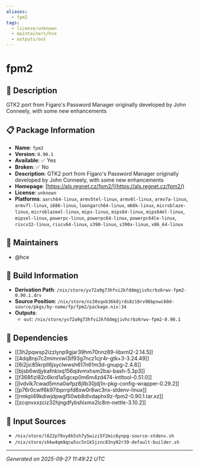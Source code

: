 ```yaml
---
aliases:
  - fpm2
tags:
  - license/unknown
  - maintainers/hce
  - outputs/out
---
```


# fpm2

## 📝 Description

GTK2 port from Figaro's Password Manager originally developed by John Conneely, with some new enhancements

## 📋 Package Information

- **Name**: `fpm2`
- **Version**: `0.90.1`
- **Available**: ✅ Yes
- **Broken**: ✅ No
- **Description**: GTK2 port from Figaro's Password Manager originally developed by John Conneely, with some new enhancements
- **Homepage**: [https://als.regnet.cz/fpm2/](https://als.regnet.cz/fpm2/)
- **License**: `unknown`
- **Platforms**: `aarch64-linux`, `armv5tel-linux`, `armv6l-linux`, `armv7a-linux`, `armv7l-linux`, `i686-linux`, `loongarch64-linux`, `m68k-linux`, `microblaze-linux`, `microblazeel-linux`, `mips-linux`, `mips64-linux`, `mips64el-linux`, `mipsel-linux`, `powerpc-linux`, `powerpc64-linux`, `powerpc64le-linux`, `riscv32-linux`, `riscv64-linux`, `s390-linux`, `s390x-linux`, `x86_64-linux`
## 👥 Maintainers

- @hce


## 🔧 Build Information

- **Derivation Path**: `/nix/store/yv72a9g73hfvi2kfddmgjivhcrbz6rwv-fpm2-0.90.1.drv`
- **Source Position**: `/nix/store/ns30sqxb36k8jrds8z18rv96bpnwc60d-source/pkgs/by-name/fp/fpm2/package.nix:34`
- **Outputs**:
  - `out`:  `/nix/store/yv72a9g73hfvi2kfddmgjivhcrbz6rwv-fpm2-0.90.1`

## 🔗 Dependencies

- [[3h2pqwsp2izzlynp9gjar39hm70nnz89-libxml2-2.14.5]]
- [[4dq8np7c2mimniwl3if93g7ncz1cjr4r-gtk+3-3.24.49]]
- [[6i2jic85krpll6jsyclwwsh617n61m3d-gnupg-2.4.8]]
- [[bjsb6wdjykafnkixq156qdvmxhsm2bai-bash-5.3p3]]
- [[f368fizl82c6krd1a5gcxp0m6m4zd474-intltool-0.51.0]]
- [[lvdvlk7cwad5mna0wfpz8jllb30jdj1n-pkg-config-wrapper-0.29.2]]
- [[p76r0cwlf6k97ibprrpfd8xw0r8wc3nx-stdenv-linux]]
- [[rmkpl49kdiwjdpwgf50wb8dlvdaphx9z-fpm2-0.90.1.tar.xz]]
- [[zcqnvxxzciz32hjngdfybshixmx2lc8m-nettle-3.10.2]]

## 📁 Input Sources

- `/nix/store/l622p70vy8k5sh7y5wizi5f2mic6ynpg-source-stdenv.sh`
- `/nix/store/shkw4qm9qcw5sc5n1k5jznc83ny02r39-default-builder.sh`

---
*Generated on 2025-09-27 11:49:22 UTC*
